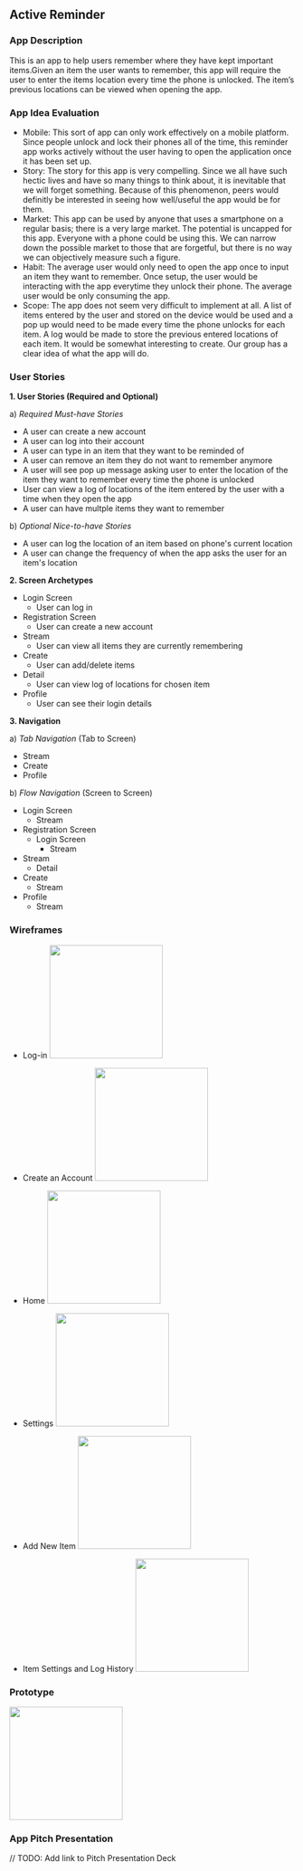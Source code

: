 ## Active Reminder

### App Description
This is an app to help users remember where they have kept important items.Given an item the user wants to remember, this app will require the user to enter the items location every time the phone is unlocked. The item’s previous locations can be viewed when opening the app.

### App Idea Evaluation

- Mobile: This sort of app can only work effectively on a mobile platform. Since people unlock and lock their phones all of the time, this reminder app works actively without the user having to open the application once it has been set up. 
- Story: The story for this app is very compelling. Since we all have such hectic lives and have so many things to think about, it is inevitable that we will forget something. Because of this phenomenon, peers would definitly be interested in seeing how well/useful the app would be for them.
- Market: This app can be used by anyone that uses a smartphone on a regular basis; there is a very large market. The potential is uncapped for this app. Everyone with a phone could be using this. We can narrow down the possible market to those that are forgetful, but there is no way we can objectively measure such a figure.
- Habit: The average user would only need to open the app once to input an item they want to remember. Once setup, the user would be interacting with the app everytime they unlock their phone. The average user would be only consuming the app.
- Scope: The app does not seem very difficult to implement at all. A list of items entered by the user and stored on the device would be used and a pop up would need to be made every time the phone unlocks for each item. A log would be made to store the previous entered locations of each item. It would be somewhat interesting to create. Our group has a clear idea of what the app will do.


### User Stories
**1. User Stories (Required and Optional)**

  a) *Required Must-have Stories*
  * A user can create a new account
  * A user can log into their account
  * A user can type in an item that they want to be reminded of
  * A user can remove an item they do not want to remember anymore 
  * A user will see pop up message asking user to enter the location of the item they want to remember every time the phone is unlocked
  * User can view a log of locations of the item entered by the user with a time when they open the app
  * A user can have multple items they want to remember

  b) *Optional Nice-to-have Stories*
   * A user can log the location of an item based on phone's current location
   * A user can change the frequency of when the app asks the user for an item's location

**2. Screen Archetypes**

 * Login Screen
   * User can log in
 * Registration Screen
   * User can create a new account
 * Stream
   * User can view all items they are currently remembering 
 * Create
    * User can add/delete items 
 * Detail
    * User can view log of locations for chosen item
 * Profile
    * User can see their login details
    
**3. Navigation**

   a) *Tab Navigation* (Tab to Screen)

   * Stream
   * Create
   * Profile
     
   b) *Flow Navigation* (Screen to Screen)

   * Login Screen
       * Stream 
   * Registration Screen
      * Login Screen
          * Stream
   * Stream
     * Detail 
   * Create
      * Stream
   * Profile
      * Stream

### Wireframes
* Log-in
<img src="https://i.imgur.com/odytluN.jpg" width=200><br>

* Create an Account
<img src="https://i.imgur.com/bgoSKmt.jpg" width=200><br>

* Home
<img src="https://i.imgur.com/SElNpJZ.jpg" width=200><br>  

* Settings
<img src="https://i.imgur.com/208Bh6T.jpg" width=200><br>  

* Add New Item
<img src="https://i.imgur.com/cx4yqdy.jpg" width=200><br> 

* Item Settings and Log History
<img src="https://i.imgur.com/FW5pMDJ.jpg" width=200><br> 

### Prototype
<img src="https://i.imgur.com/8ayWzd5.gif" width=200><br>

### App Pitch Presentation
// TODO: Add link to Pitch Presentation Deck

